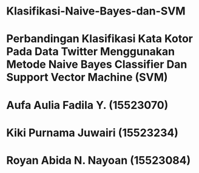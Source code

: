 # Klasifikasi-Naive-Bayes-dan-SVM
# Perbandingan Klasifikasi Kata Kotor Pada Data Twitter Menggunakan Metode Naive Bayes Classifier Dan Support Vector Machine (SVM)
# Aufa Aulia Fadila Y. (15523070)
# Kiki Purnama Juwairi (15523234)
# Royan Abida N. Nayoan (15523084)

